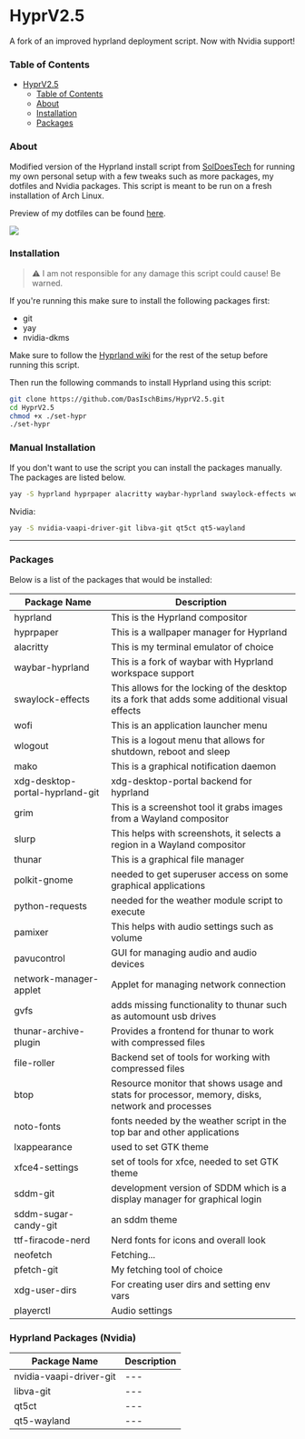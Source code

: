 # HyprV2.5

A fork of an improved hyprland deployment script. Now with Nvidia support!

### Table of Contents

- [HyprV2.5](#hyprv25)
  - [Table of Contents](#table-of-contents)
  - [About](#about)
  - [Installation](#installation)
  - [Packages](#packages)

### About

Modified version of the Hyprland install script from [SolDoesTech](https://github.com/SolDoesTech/) for running my own personal setup with a few tweaks such as more packages, my dotfiles and Nvidia packages.
This script is meant to be run on a fresh installation of Arch Linux.

Preview of my dotfiles can be found [here](https://github.com/DasIschBims/dotfiles/tree/master/clouds).

![](https://raw.githubusercontent.com/DasIschBims/dotfiles/master/clouds/images/showcase.png)

### Installation

> :warning: I am not responsible for any damage this script could cause! Be warned.

If you're running this make sure to install the following packages first:

- git
- yay
- nvidia-dkms

Make sure to follow the [Hyprland wiki](https://wiki.hyprland.org/Nvidia/) for the rest of the setup before running this script.

Then run the following commands to install Hyprland using this script:

```bash
git clone https://github.com/DasIschBims/HyprV2.5.git
cd HyprV2.5
chmod +x ./set-hypr
./set-hypr
```

### Manual Installation

If you don't want to use the script you can install the packages manually. The packages are listed below.

```bash
yay -S hyprland hyprpaper alacritty waybar-hyprland swaylock-effects wofi wlogout mako xdg-desktop-portal-hyprland-git grim slurp thunar polkit-gnome python-requests pamixer pavucontrol network-manager-applet gvfs thunar-archive-plugin file-roller btop noto-fonts lxappearance xfce4-settings sddm-git sddm-sugar-candy-git ttf-firacode-nerd neofetch pfetch-git xdg-user-dirs playerctl
```

Nvidia:

```bash
yay -S nvidia-vaapi-driver-git libva-git qt5ct qt5-wayland
```

---

### Packages

Below is a list of the packages that would be installed:

| Package Name                    | Description                                                                                     |
| ------------------------------- | ----------------------------------------------------------------------------------------------- |
| hyprland                        | This is the Hyprland compositor                                                                 |
| hyprpaper                       | This is a wallpaper manager for Hyprland                                                        |
| alacritty                       | This is my terminal emulator of choice                                                          |
| waybar-hyprland                 | This is a fork of waybar with Hyprland workspace support                                        |
| swaylock-effects                | This allows for the locking of the desktop its a fork that adds some additional visual effects  |
| wofi                            | This is an application launcher menu                                                            |
| wlogout                         | This is a logout menu that allows for shutdown, reboot and sleep                                |
| mako                            | This is a graphical notification daemon                                                         |
| xdg-desktop-portal-hyprland-git | xdg-desktop-portal backend for hyprland                                                         |
| grim                            | This is a screenshot tool it grabs images from a Wayland compositor                             |
| slurp                           | This helps with screenshots, it selects a region in a Wayland compositor                        |
| thunar                          | This is a graphical file manager                                                                |
| polkit-gnome                    | needed to get superuser access on some graphical applications                                   |
| python-requests                 | needed for the weather module script to execute                                                 |
| pamixer                         | This helps with audio settings such as volume                                                   |
| pavucontrol                     | GUI for managing audio and audio devices                                                        |
| network-manager-applet          | Applet for managing network connection                                                          |
| gvfs                            | adds missing functionality to thunar such as automount usb drives                               |
| thunar-archive-plugin           | Provides a frontend for thunar to work with compressed files                                    |
| file-roller                     | Backend set of tools for working with compressed files                                          |
| btop                            | Resource monitor that shows usage and stats for processor, memory, disks, network and processes |
| noto-fonts                      | fonts needed by the weather script in the top bar and other applications                        |
| lxappearance                    | used to set GTK theme                                                                           |
| xfce4-settings                  | set of tools for xfce, needed to set GTK theme                                                  |
| sddm-git                        | development version of SDDM which is a display manager for graphical login                      |
| sddm-sugar-candy-git            | an sddm theme                                                                                   |
| ttf-firacode-nerd               | Nerd fonts for icons and overall look                                                           |
| neofetch                        | Fetching...                                                                                     |
| pfetch-git                      | My fetching tool of choice                                                                      |
| xdg-user-dirs                   | For creating user dirs and setting env vars                                                     |
| playerctl                       | Audio settings                                                                                  |

### Hyprland Packages (Nvidia)

| Package Name            | Description |
| ----------------------- | ----------- |
| nvidia-vaapi-driver-git | ---         |
| libva-git               | ---         |
| qt5ct                   | ---         |
| qt5-wayland             | ---         |
